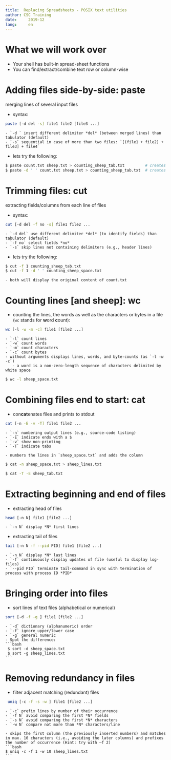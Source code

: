 ```yaml
---
title:	Replacing Spreadsheets - POSIX text utilities
author:	CSC Training
date:	  2019-12
lang:	  en
---
```




# What we will work over

- Your shell has built-in spread-sheet functions
- You can find/extract/combine text row or column-wise

# Adding files side-by-side: paste

merging lines of several input files

- syntax:
```bash
paste [-d del -s] file1 file2 [file3 ...]
```
    - `-d ` insert different delimiter *del* (between merged lines) than tabulator (default)
    - `-s` sequential in case of more than two files: `[(file1 + file2) + file3] + file4`

- lets try the following:
```bash
$ paste count.txt sheep.txt > counting_sheep_tab.txt         # creates merged file with tabulators
$ paste -d ' ' count.txt sheep.txt > counting_sheep_tab.txt  # creates merged file with space as delimiter
```

# Trimming files: cut

extracting fields/columns from each line of files
 
- syntax:
```bash
cut [-d del -f no -s] file1 file2 ...
```
    - `-d del` use different delimiter *del* (to identify fields) than tabulator (default)
    - `-f no` select fields *no* 
    - `-s` skip lines not containing delimiters (e.g., header lines)
- lets try the following:
```bash
$ cut -f 1 counting_sheep_tab.txt
$ cut -f 1 -d ' ' counting_sheep_space.txt
```
    - both will display the original content of count.txt
   
# Counting lines [and sheep]: wc

- counting the lines, the words as well as the characters or bytes in a file (`wc` stands for **w**ord **c**ount):
```bash
wc [-l -w -m -c] file1 [file2 ...]
```
    - `-l` count lines
    - `-w` count words
    - `-m` count characters
    - `-c` count bytes
    - without arguments displays lines, words, and byte-counts (as `-l -w -c`)
       - a word is a non-zero-length sequence of characters delimited by white space
```bash
$ wc -l sheep_space.txt
```
	
# Combining files end to start: cat

- con**cat**enates files and prints to stdout
```bash
cat [-n -E -v -T] file1 file2 ...
```
    - `-n` numbering output lines (e.g., source-code listing)
    - `-E` indicate ends with a $
    - `-v` show non-printing
    - `-T` indicate tabs
	
    - numbers the lines in `sheep_space.txt` and adds the column	
```bash
$ cat -n sheep_space.txt > sheep_lines.txt
```
```bash
$ cat -T -E sheep_tab.txt
```

# Extracting beginning and end of files

- extracting head of files
```bash
head [-n N] file1 [file2 ...]
```
    - `-n N` display *N* first lines
	
- extracting tail of files
```bash
tail [-n N -f --pid PID] file1 [file2 ...]
```
    - `-n N` display *N* last lines
	- `-f` continuously display updates of file (useful to display log-files)
	- `--pid PID` terminate tail-command in sync with termination of process with process ID *PID*
	
# Bringing order into files

- sort lines of text files (alphabetical or numerical)
```bash
sort [-d -f -g ] file1 [file2 ...]
```
    - `-d` dictionary (alphanumeric) order
    - `-f` ignore upper/lower case
    - `-g` general numeric
    - Spot the difference:
	```bash
	 $ sort -d sheep_space.txt
     $ sort -g sheep_lines.txt 
    ```

# Removing redundancy in files

- filter adjacent matching (redundant) files
```bash
 uniq [-c -f -s -w ] file1 [file2 ...]
```
    - `-c` prefix lines by number of their occurrence
    - `-f N` avoid comparing the first *N* fields
    - `-s N` avoid comparing the first *N* characters
    - `-w N` compare not more than *N* characters/line

    - skips the first column (the previously inserted numbers) and matches in max. 10 characters (i.e., avoiding the later columns) and prefixes the number of occurrence (Hint: try with –f 2)
    ```bash
	$ uniq -c -f 1 -w 10 sheep_lines.txt 
    ```

